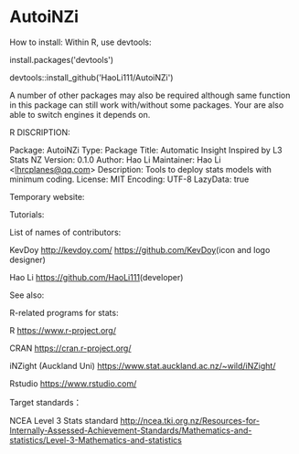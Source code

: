 # AutoiNZi

How to install:
Within R, use devtools:

install.packages('devtools')

devtools::install_github('HaoLi111/AutoiNZi')

A number of other packages may also be required although same function in this package can still work with/without some packages. Your are also able to switch engines it depends on.

R DISCRIPTION:

Package: AutoiNZi 
Type: Package 
Title: Automatic Insight Inspired by L3 Stats NZ Version: 0.1.0 
Author: Hao Li 
Maintainer: Hao Li &lt;lhrcplanes@qq.com> 
Description: Tools to deploy stats models with minimum coding. License: MIT Encoding: UTF-8 LazyData: true

Temporary website:

Tutorials:

List of names of contributors:

KevDoy <http://kevdoy.com/>  <https://github.com/KevDoy>(icon and logo designer)

Hao Li <https://github.com/HaoLi111>(developer)

See also:

R-related programs for stats:

R <https://www.r-project.org/>

CRAN <https://cran.r-project.org/>

iNZight (Auckland Uni) <https://www.stat.auckland.ac.nz/~wild/iNZight/>

Rstudio <https://www.rstudio.com/>

Target standards：

NCEA Level 3 Stats standard <http://ncea.tki.org.nz/Resources-for-Internally-Assessed-Achievement-Standards/Mathematics-and-statistics/Level-3-Mathematics-and-statistics>
